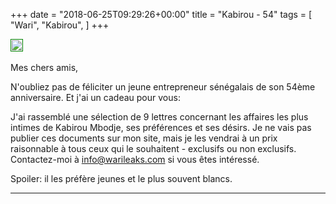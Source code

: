 +++
date = "2018-06-25T09:29:26+00:00"
title = "Kabirou - 54"
tags = [
    "Wari",
    "Kabirou",
]
+++

<div class="container" style="width:auto">
  <a target="blank" href="https://image.ibb.co/hj198y/j25_1.jpg">
    <img src="https://image.ibb.co/hj198y/j25_1.jpg" style="padding:1px;border:thin solid green;max-width:100%">
  </a>
</div>
<br>
Mes chers amis,

N'oubliez pas de féliciter un jeune entrepreneur sénégalais de son 54ème anniversaire. Et j'ai un cadeau pour vous:
<!--more-->


J'ai rassemblé une sélection de 9 lettres concernant les affaires les plus intimes de Kabirou Mbodje, ses préférences et ses désirs. Je ne vais pas publier ces documents sur mon site, mais je les vendrai à un prix raisonnable à tous ceux qui le souhaitent - exclusifs ou non exclusifs. Contactez-moi à info@warileaks.com si vous êtes intéressé.

Spoiler: il les préfère jeunes et le plus souvent blancs.
<hr>

